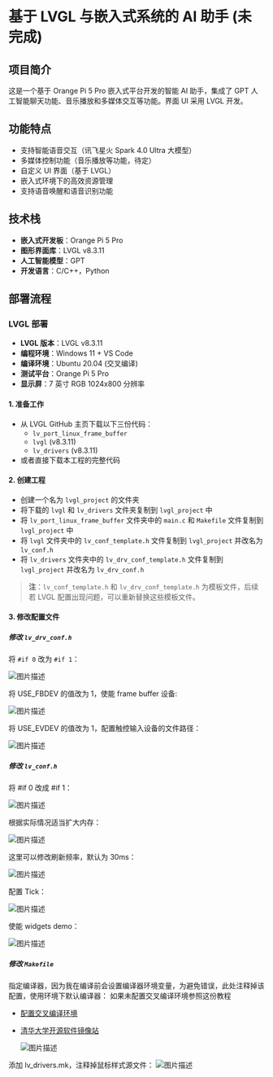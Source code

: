 # 基于 LVGL 与嵌入式系统的 AI 助手 (未完成)

## 项目简介
这是一个基于 Orange Pi 5 Pro 嵌入式平台开发的智能 AI 助手，集成了 GPT 人工智能聊天功能、音乐播放和多媒体交互等功能。界面 UI 采用 LVGL 开发。

## 功能特点
- 支持智能语音交互（讯飞星火 Spark 4.0 Ultra 大模型）
- 多媒体控制功能（音乐播放等功能，待定）
- 自定义 UI 界面（基于 LVGL）
- 嵌入式环境下的高效资源管理
- 支持语音唤醒和语音识别功能

## 技术栈
- **嵌入式开发板**：Orange Pi 5 Pro
- **图形界面库**：LVGL v8.3.11
- **人工智能模型**：GPT
- **开发语言**：C/C++，Python

## 部署流程

### LVGL 部署
- **LVGL 版本**：LVGL v8.3.11
- **编程环境**：Windows 11 + VS Code
- **编译环境**：Ubuntu 20.04 (交叉编译)
- **测试平台**：Orange Pi 5 Pro
- **显示屏**：7 英寸 RGB 1024x800 分辨率

#### 1. 准备工作
   - 从 LVGL GitHub 主页下载以下三份代码：
      - `lv_port_linux_frame_buffer`
      - `lvgl` (v8.3.11)
      - `lv_drivers` (v8.3.11)
   - 或者直接下载本工程的完整代码

#### 2. 创建工程
   - 创建一个名为 `lvgl_project` 的文件夹
   - 将下载的 `lvgl` 和 `lv_drivers` 文件夹复制到 `lvgl_project` 中
   - 将 `lv_port_linux_frame_buffer` 文件夹中的 `main.c` 和 `Makefile` 文件复制到 `lvgl_project` 中
   - 将 `lvgl` 文件夹中的 `lv_conf_template.h` 文件复制到 `lvgl_project` 并改名为 `lv_conf.h`
   - 将 `lv_drivers` 文件夹中的 `lv_drv_conf_template.h` 文件复制到 `lvgl_project` 并改名为 `lv_drv_conf.h`
   
   > **注**：`lv_conf_template.h` 和 `lv_drv_conf_template.h` 为模板文件，后续若 LVGL 配置出现问题，可以重新替换这些模板文件。

#### 3. 修改配置文件

##### 修改 `lv_drv_conf.h`

将 `#if 0` 改为 `#if 1`：

   ![图片描述](assets/lv_drv_con.png)

将 USE_FBDEV 的值改为 1，使能 frame buffer 设备:

   ![图片描述](assets/fbdev.png)
   
将 USE_EVDEV 的值改为 1，配置触控输入设备的文件路径：

   ![图片描述](assets/USE_EVDEV.png)
   
##### 修改 `lv_conf.h`

将 #if 0 改成 #if 1：

   ![图片描述](assets/lv_conf.png)
   
根据实际情况适当扩大内存：

   ![图片描述](assets/mem.png)
   
这里可以修改刷新频率，默认为 30ms：

   ![图片描述](assets/MS.png)
   
配置 Tick：

   ![图片描述](assets/tick.png)
   
使能 widgets demo：

   ![图片描述](assets/use_demo.png)
   
##### 修改 `Makefile`
指定编译器，因为我在编译前会设置编译器环境变量，为避免错误，此处注释掉该配置，使用环境下默认编译器：
如果未配置交叉编译环境参照这份教程

- [配置交叉编译环境](https://blog.csdn.net/m0_53809203/article/details/134236670)
- [清华大学开源软件镜像站](https://mirrors.tuna.tsinghua.edu.cn/armbian-releases/_toolchain/?C=N&O=A)
  
   ![图片描述](assets/gcc.png)
  
添加 lv_drivers.mk，注释掉鼠标样式源文件：
   ![图片描述](assets/mk.png)

